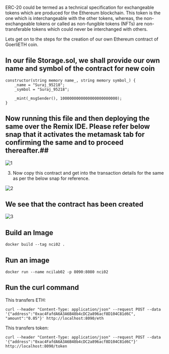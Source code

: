 ERC-20 could be termed as a technical specification for exchangeable tokens which are produced for the Ethereum blockchain. This token is the one which is interchangeable with the other tokens, whereas, the non-exchangeable tokens or called as non-fungible tokens (NFTs) are non-transferable tokens which could never be interchanged with others.

Lets get on to the steps for the creation of our own Ethereum contract of GoerliETH coin.

## In our file Storage.sol, we shall provide our own name and symbol of the contract for new coin ##

	constructor(string memory name_, string memory symbol_) {
        _name = "Suraj_95218";
        _symbol = "Suraj_95218";

        _mint(_msgSender(), 1000000000000000000000000);
    }
	
## Now running this file and then deploying the same over the Remix IDE. Please refer below snap that it activates the metamask tab for confirming the same and to proceed thereafter.##

![1](https://user-images.githubusercontent.com/52279327/207640957-dffa144a-ba9b-438a-b37c-8602a449a32f.png)


3. Now copy this contract and get into the transaction details for the same as per the below snap for reference.

![2](https://user-images.githubusercontent.com/52279327/207641023-1690633e-983f-4aac-a46b-710b36f78dfb.png)

## We see that the contract has been created ##

![3](https://user-images.githubusercontent.com/52279327/207641073-72a0fa9d-2065-4292-abb4-7fd0ac84979a.png)

	







## Build an Image ##

```docker build --tag nci02 .```


## Run an image ##

```docker run --name ncilab02 -p 8090:8080 nci02```

## Run the curl command ##

This transfers ETH:

```curl --header "Content-Type: application/json" --request POST --data '{"address":"0xac4FafdA6A3A6B48b4cDC2a896acf8D104C81d6C", "amount":"0.05"}' http://localhost:8090/eth```

This transfers token:

```curl --header "Content-Type: application/json" --request POST --data '{"address":"0xac4FafdA6A3A6B48b4cDC2a896acf8D104C81d6C"}' http://localhost:8090/token```

